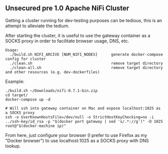 ## Unsecured pre 1.0 Apache NiFi Cluster

Getting a cluster running for dev-testing purposes can be tedious, this is an attempt to alleviate the tedium.

After starting the cluster, it is useful to use the gateway container as a SOCKS proxy in order to facilitate browser usage, DNS, etc.

```
Usage:
  ./build.sh NIFI_ARCIVE [NUM_NIFI_NODES]      generate docker-compose config for cluster
  ./clean.sh                                   remove target directory
  ./clean-all.sh                               remove target directory and other resources (e.g. dev-dockerfiles)
```

Example:
```
./build.sh ~/Downloads/nifi-0.7.1-bin.zip
cd target/
docker-compose up -d

# Will ssh into gateway container on Mac and expose localhost:1025 as a SOCKS proxy
ssh -o UserKnownHostsFile=/dev/null -o StrictHostKeyChecking=no -i ../ssh-key/id_rsa -p "$(docker port gateway | sed 's/.*://g')" -D 1025 root@"$(docker-machine ip)"
```

From here, just configure your browser (I prefer to use Firefox as my "Docker browser") to use localhost:1025 as a SOCKS proxy with DNS lookup.
